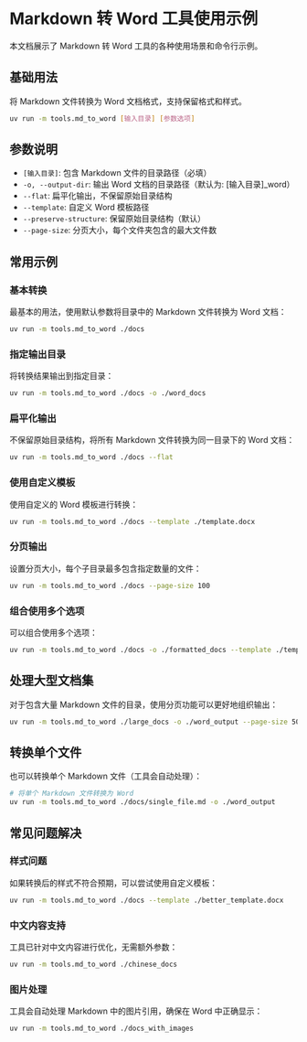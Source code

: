 # Markdown 转 Word 工具使用示例

本文档展示了 Markdown 转 Word 工具的各种使用场景和命令行示例。

## 基础用法

将 Markdown 文件转换为 Word 文档格式，支持保留格式和样式。

```bash
uv run -m tools.md_to_word [输入目录] [参数选项]
```

## 参数说明

- `[输入目录]`: 包含 Markdown 文件的目录路径（必填）
- `-o, --output-dir`: 输出 Word 文档的目录路径（默认为: [输入目录]_word）
- `--flat`: 扁平化输出，不保留原始目录结构
- `--template`: 自定义 Word 模板路径
- `--preserve-structure`: 保留原始目录结构（默认）
- `--page-size`: 分页大小，每个文件夹包含的最大文件数

## 常用示例

### 基本转换

最基本的用法，使用默认参数将目录中的 Markdown 文件转换为 Word 文档：

```bash
uv run -m tools.md_to_word ./docs
```

### 指定输出目录

将转换结果输出到指定目录：

```bash
uv run -m tools.md_to_word ./docs -o ./word_docs
```

### 扁平化输出

不保留原始目录结构，将所有 Markdown 文件转换为同一目录下的 Word 文档：

```bash
uv run -m tools.md_to_word ./docs --flat
```

### 使用自定义模板

使用自定义的 Word 模板进行转换：

```bash
uv run -m tools.md_to_word ./docs --template ./template.docx
```

### 分页输出

设置分页大小，每个子目录最多包含指定数量的文件：

```bash
uv run -m tools.md_to_word ./docs --page-size 100
```

### 组合使用多个选项

可以组合使用多个选项：

```bash
uv run -m tools.md_to_word ./docs -o ./formatted_docs --template ./template.docx --flat
```

## 处理大型文档集

对于包含大量 Markdown 文件的目录，使用分页功能可以更好地组织输出：

```bash
uv run -m tools.md_to_word ./large_docs -o ./word_output --page-size 50 --preserve-structure
```

## 转换单个文件

也可以转换单个 Markdown 文件（工具会自动处理）：

```bash
# 将单个 Markdown 文件转换为 Word
uv run -m tools.md_to_word ./docs/single_file.md -o ./word_output
```

## 常见问题解决

### 样式问题

如果转换后的样式不符合预期，可以尝试使用自定义模板：

```bash
uv run -m tools.md_to_word ./docs --template ./better_template.docx
```

### 中文内容支持

工具已针对中文内容进行优化，无需额外参数：

```bash
uv run -m tools.md_to_word ./chinese_docs
```

### 图片处理

工具会自动处理 Markdown 中的图片引用，确保在 Word 中正确显示：

```bash
uv run -m tools.md_to_word ./docs_with_images
```

